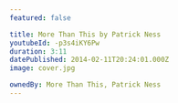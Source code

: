 ```yaml
---
featured: false

title: More Than This by Patrick Ness
youtubeId: -p3s4iKY6Pw
duration: 3:11
datePublished: 2014-02-11T20:24:01.000Z
image: cover.jpg

ownedBy: More Than This, Patrick Ness
---
```

